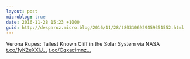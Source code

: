 ```yaml
---
layout: post
microblog: true
date: 2016-11-28 15:23 +1000
guid: http://desparoz.micro.blog/2016/11/28/t803106929459351552.html
---
```

Verona Rupes: Tallest Known Cliff in the Solar System  via NASA [t.co/1yK2eXXIJ...](https://t.co/1yK2eXXIJ3) [t.co/Cqxacimnz...](https://t.co/Cqxacimnzu)
